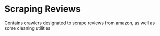# Scraping Reviews
Contains crawlers designated to scrape reviews from amazon, as well as some cleaning utilities
